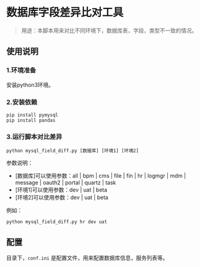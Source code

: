 # 数据库字段差异比对工具

> 用途：本脚本用来对比不同环境下，数据库表，字段，类型不一致的情况。

## 使用说明

### 1.环境准备

安装python3环境。

### 2.安装依赖

```shell
pip install pymysql
pip install pandas
```

### 3.运行脚本对比差异

```shell
python mysql_field_diff.py [数据库] [环境1] [环境2]
```

参数说明：
- [数据库]可以使用参数：all | bpm | cms | file | fin | hr | logmgr | mdm | message | oauth2 | portal | quartz | task
- [环境1]可以使用参数：dev | uat | beta
- [环境2]可以使用参数：dev | uat | beta

例如：
```shell
python mysql_field_diff.py hr dev uat
```

## 配置

目录下，`conf.ini` 是配置文件，用来配置数据库信息，服务列表等。